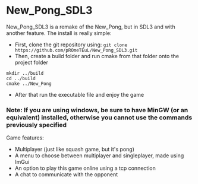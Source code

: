 # New_Pong_SDL3

New_Pong_SDL3 is a remake of the New_Pong, but in SDL3 and with another feature.
The install is really simple:
  - First, clone the git repository using:
`git clone https://github.com/pROmeTEuL/New_Pong_SDL3.git`
  - Then, create a build folder and run cmake from that folder onto the project folder
```
mkdir ../build
cd ../build
cmake ../New_Pong
```
  - After that run the executable file and enjoy the game
### Note: If you are using windows, be sure to have MinGW (or an equivalent) installed, otherwise you cannot use the commands previously specified
Game features:
  - Multiplayer (just like squash game, but it's pong)
  - A menu to choose between multiplayer and singleplayer, made using ImGui
  - An option to play this game online using a tcp connection
  - A chat to communicate with the opponent 


